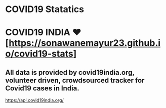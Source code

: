 # COVID19 Statatics
# COVID19 INDIA ❤️ [https://sonawanemayur23.github.io/covid19-stats]
## All data is provided by covid19india.org, volunteer driven, crowdsourced tracker for Covid19 cases in India.

https://api.covid19india.org/


